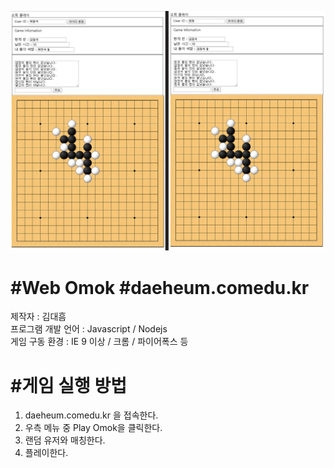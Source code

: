 ![omokmain](./screenshot/1.JPG)

#Web Omok
#daeheum.comedu.kr
===============
제작자 : 김대흠<br>
프로그램 개발 언어 : Javascript / Nodejs<br>
게임 구동 환경 : IE 9 이상 / 크롬 / 파이어폭스 등

#게임 실행 방법
================
1. daeheum.comedu.kr 을 접속한다. <br>
2. 우측 메뉴 중 Play Omok을 클릭한다. <br>
3. 랜덤 유저와 매칭한다.
4. 플레이한다.
